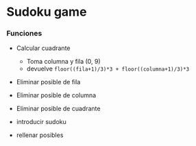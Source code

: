 # Sudoku game


### Funciones

+ Calcular cuadrante
    + Toma columna y fila (0, 9)
    + devuelve `floor((fila+1)/3)*3 + floor((columna+1)/3)*3`
+ Eliminar posible de fila

+ Eliminar posible de columna

+ Eliminar posible de cuadrante

+ introducir sudoku

+ rellenar posibles